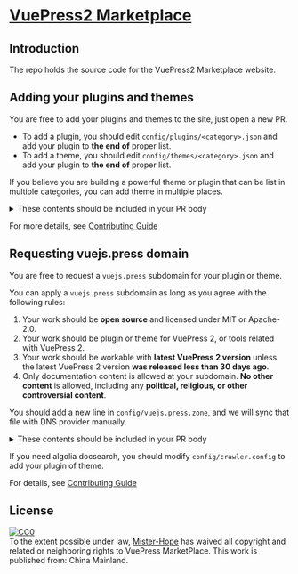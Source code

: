 # [VuePress2 Marketplace](https://marketplace.vuejs.press)

## Introduction

The repo holds the source code for the VuePress2 Marketplace website.

## Adding your plugins and themes

You are free to add your plugins and themes to the site, just open a new PR.

- To add a plugin, you should edit `config/plugins/<category>.json` and add your plugin to **the end of** proper list.
- To add a theme, you should edit `config/themes/<category>.json` and add your plugin to **the end of** proper list.

If you believe you are building a powerful theme or plugin that can be list in multiple categories, you can add theme in multiple places.

<details>
<summary>These contents should be included in your PR body</summary>

- [x] My work is open source and licensed under MIT or Apache-2.0.
- [x] My work is a plugin or theme for VuePress 2, or tools related with VuePress 2.
- [x] My work is workable with latest VuePress 2 version now, and I will keep supporting later VuePress 2 versions. I promise if I abandon my project, I will open another PR to remove it.

</details>

For more details, see [Contributing Guide](https://marketplace.vuejs.press/reference/contributing.html)

## Requesting vuejs.press domain

You are free to request a `vuejs.press` subdomain for your plugin or theme.

You can apply a `vuejs.press` subdomain as long as you agree with the following rules:

1. Your work should be **open source** and licensed under MIT or Apache-2.0.
1. Your work should be plugin or theme for VuePress 2, or tools related with VuePress 2.
1. Your work should be workable with **latest VuePress 2 version** unless the latest VuePress 2 version **was released less than 30 days ago**.
1. Only documentation content is allowed at your subdomain. **No other content** is allowed, including any **political, religious, or other controversial content**.

You should add a new line in `config/vuejs.press.zone`, and we will sync that file with DNS provider manually.

<details>
<summary>These contents should be included in your PR body</summary>

- [x] My work is open source and licensed under MIT or Apache-2.0.
- [x] My work is a plugin or theme for VuePress 2, or tools related with VuePress 2.
- [x] My work is workable with latest VuePress 2 version now, and I will keep supporting later VuePress 2 versions. I promise if I abandon my project, I will open another PR to remove it.
- [x] I promise only documentation content is served at subdomain I apply to.

</details>

If you need algolia docsearch, you should modify `config/crawler.config` to add your plugin of theme.

For details, see [Contributing Guide](https://marketplace.vuejs.press/reference/contributing.html)

## License

<!-- markdownlint-disable MD033 -->

<p xmlns:dct="http://purl.org/dc/terms/" xmlns:vcard="http://www.w3.org/2001/vcard-rdf/3.0#">
  <a rel="license"
     href="http://creativecommons.org/publicdomain/zero/1.0/">
    <img src="https://licensebuttons.net/p/zero/1.0/88x31.png" style="border-style: none;" alt="CC0" />
  </a>
  <br />
  To the extent possible under law,
  <a rel="dct:publisher"
     href="https://github.com/Mister-Hope">
    <span property="dct:title">Mister-Hope</span></a>
  has waived all copyright and related or neighboring rights to
  <span property="dct:title">VuePress MarketPlace</span>.
This work is published from:
<span property="vcard:Country" datatype="dct:ISO3166"
      content="CN" about="https://marketplace.vuejs.press">
  China Mainland</span>.
</p>
